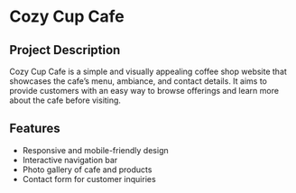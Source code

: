 # Cozy Cup Cafe

## Project Description
Cozy Cup Cafe is a simple and visually appealing coffee shop website that showcases the cafe’s menu, ambiance, and contact details. It aims to provide customers with an easy way to browse offerings and learn more about the cafe before visiting.

## Features
- Responsive and mobile-friendly design
- Interactive navigation bar
- Photo gallery of cafe and products
- Contact form for customer inquiries
  
